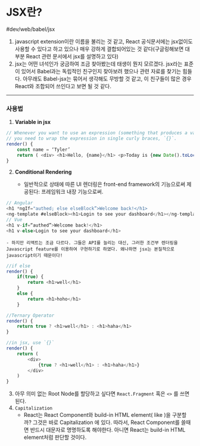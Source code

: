 # JSX란? 
#dev/web/babel/jsx

1. javascript extension이란 이름을 불리는 것 같고, React 공식문서에는 jsx없이도 사용할 수 있다고 하고 있으나 매우 강하게 결합되어있는 것 같다(구글링해보면 대부분 React 관련 문서에서 jsx를 설명하고 있다) 
2. jsx는 어떤 녀석인가 궁금하여 조금 찾아봤는데 태생이 뭔지 모르겠다. jsx라는 표준이 있어서 Babel과는 독립적인 친구인지 찾아보려 했으나 관련 자료를 찾기는 힘들다. 아무래도 Babel-jsx는 묶어서 생각해도 무방할 것 같고, 이 친구들이 많은 경우 React와 조합되어 쓰인다고 보면 될 것 같다. 

- - - -


### 사용법

1. **Variable in jsx**

```javascript
// Whenever you want to use an expression (something that produces a value) in JSX, 
// you need to wrap the expression in single curly braces, `{}`. 
render() { 
	const name = ‘Tyler’ 
	return ( <div> <h1>Hello, {name}</h1> <p>Today is {new Date().toLocaleDateString()}</p> <p>What is 2 + 2? {2 + 2}</p> </div> ) 
}
```


2. **Conditional Rendering**

	- 일반적으로 상태에 따른 UI 렌더링은 front-end framework의 기능으로써 제공된다: 프레임워크 내장 기능으로써. 
```javascript
// Angular 
<h1 *ngIf="authed; else elseBlock”>Welcome back!</h1> 
<ng-template #elseBlock><h1>Login to see your dashboard</h1></ng-template> 
// Vue 
<h1 v-if=“authed”>Welcome back!</h1> 
<h1 v-else>Login to see your dashboard</h1>
```


	- 하지만 리액트는 조금 다르다. 그들은 API를 늘리는 대신, 그러한 조건부 렌더링을 Javascript feature를 이용하여 구현하기로 하였다. 왜나하면 jsx는 본질적으로 javascript이기 때문이다! 
```javascript
//if else 
render() {
	if(true) {
		return <h1>well</h1>
	}
	else {
		return <h1>hoho</h1>
	}

//Ternary Operator
render() {
	return true ? <h1>well</h1> : <h1>haha</h1>
}

//in jsx, use `{}`
render() {
	return (
		<div>
			{true ? <h1>well</h1> : <h1>haha</h1>}
		</div>
	)
}
```


3. 아무 의미 없는 Root Node를 할당하고 싶다면 `React.Fragment` 혹은 `<>` 를 쓰면 된다. 
4. `Capitalization`
	- React는 React Component와 build-in HTML element( like <span> )을 구분할까? 그것은 바로 Capitalization 에 있다. 따라서, React Component를 쓸때면 반드시 대문자로 명명하도록 해야한다. 아니면 React는 build-in HTML element처럼 판단할 것이다. 











